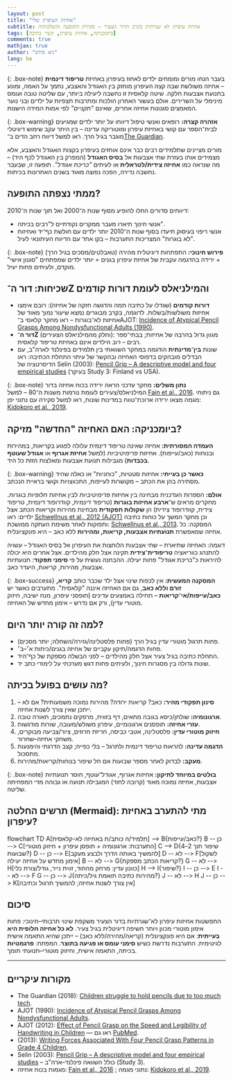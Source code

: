 ```yaml
---
layout: post
title: "אחיזת העיפרון שלי"
subtitle: אחיזת עיפרון לא שגרתית בקרב הדור הצעיר – סקירת התופעה והשלכותיה
tags: [ביומכניקה, אחיזת עיפרון, קשיי כתיבה]
comments: true
mathjax: true
author: "גיא סידס"
lang: he
---
```




{: .box-note}
בעבר הנחו מורים ומומחים ילדים לאחוז בעיפרון באחיזת **טריפוד דינמית** – אחיזה משולשת שבה קצה העיפרון מוחזק בין האגודל והאצבע, נתמך על האמה, ומונע בתנועת אצבעות חלקה. שיטה קלאסית זו נחשבה ליעילה ביותר, עם שליטה טובה ועומס מינימלי על השרירים. אולם בעשור האחרון הולכות ומתרבות תצפיות על ילדים ובני נוער המאמצים סגנונות אחיזה אחרים, שאינם *"תקניים"* לפי אמות המידה הישנות.

{: .box-warning}
**אזהרה קצרה:** רופאים ואנשי טיפול דיווחו על יותר ילדים שמגיעים לבית־הספר עם קושי באחיזת עיפרון ומוטוריקה עדינה – בין היתר עקב שימוש דיגיטלי מוגבר בגיל הרך. ראו למשל דיווח רחב הדים ב־[The Guardian](https://www.theguardian.com/society/2018/feb/25/children-struggle-to-hold-pencils-due-to-too-much-tech-doctors-say).

מורים מציינים שתלמידים רבים כבר אינם אוחזים בעיפרון בקצות האגודל והאצבע, אלא מצמידים אותו בעזרת שתי אצבעות אל **בסיס האגודל** (המפרק בין האגודל לכף היד) – מה שנראה כמו **אחיזה צידית/לטראלית** או לעיתים *"כריכת אגודל"*. תופעה זו, שבעבר נחשבה נדירה, הפכה נפוצה מאוד בשנים האחרונות בכיתות.

## ממתי נצפתה התופעה?
דיווחים סדורים החלו להופיע מסוף שנות ה־2000 ואל תוך שנות ה־2010: 
- אנשי חינוך תיארו מעבר ממקרים נקודתיים ל"רבים בכיתה".
- אנשי ריפוי בעיסוק תיעדו בסוף שנות ה־2010 יותר ילדים עם חולשת כף־יד ואחיזות "לא בוגרות" המצריכות התערבות – בקו אחד עם הדיווח העיתונאי לעיל.

{: .box-note}
**פירוש חינוכי:** התפתחות דיגיטלית מהירה (טאבלטים/מסכים בגיל הרך) + ירידה בהדגמה עקבית של אחיזת עיפרון בגנים = יותר ילדים שמפתחים "סגנון אישי" מוקדם, ולעיתים פחות יעיל.

## שכיחות: דור ה־Z והמילניאלס לעומת דורות קודמים
- **דורות קודמים** (שגדלו על כתיבה תמה והדגשה חזקה של אחיזה): רובם אימצו אחיזות משולשות/בשלות. לדוגמה, בקרב מבוגרים נמצא שיעור נמוך מאוד של אחיזות לא־בוגרות – ראו מחקר קלאסי ב־AJOT: [Incidence of Atypical Pencil Grasps Among Nondysfunctional Adults (1990)](https://research.aota.org/ajot/article/44/8/736/2535/Incidence-of-Atypical-Pencil-Grasps-Among).
- **דור ה־Z** (וחלק מהמילניאלס הצעירים): מגוון גדול בהרבה של אחיזות; בבתי־ספר רבים – *רוב* הילדים אינם באחיזת טריפוד קלאסית.
- שונות **בין־מדינתית** הודגמה במחקר השוואתי בין תלמידים בפינלנד לארה"ב, עם הבדלים מובהקים בדפוסי האחיזה ובהקשר של עיתוי התחלת הכתיבה: ראו הדיסרטציה של Selin (2003): [Pencil Grip – A descriptive model and four empirical studies](https://www.doria.fi/bitstream/handle/10024/4108/TMP.objres.23.pdf) (בעיקר Study 3: Finland vs USA).

{: .box-note}
**נתון משלים:** מחקר עדכני הראה ירידה בכוח אחיזה בדור המילניאלס/צעירים לעומת נורמות משנות ה־80 – למשל [Fain et al., 2016](https://pubmed.ncbi.nlm.nih.gov/26869476/). גם ניתוחי מגמה מצאו ירידה ארוכת־טווח במדינות שונות, ראו למשל סקירה עם נתוני יפן: [Kidokoro et al., 2019](https://pmc.ncbi.nlm.nih.gov/articles/PMC6796634/).

## ביומכניקה: האם האחיזה "החדשה" מזיקה?
**העמדה המסורתית:** אחיזה שאינה טריפוד דינמית עלולה לפגוע בקריאות, במהירות ובנוחות (כאב/עייפות). אחיזות *פרימיטיביות* (למשל **אחיזת אגרוף** או **אגודל שעוטף בכבדות**) מגבילות תנועת אצבעות ומאלצות הזזת כל היד.

{: .box-warning}
**כאשר כן בעייתי:** אחיזות סטטיות, "כוחניות" או כאלה שהיד מסתירה בהן את הכתב – מקושרות לעייפות, התכווצויות וקושי בראיית הנכתב.

**אולם:** הספרות העדכנית מבחינה בין אחיזות *פרימיטיביות* לבין אחיזות *חלופיות בוגרות*. מחקרים מראים ש־**ארבע אחיזות בוגרות** (טריפוד דינמית, קוודרופוד דינמית, טריפוד צידית, קוודרופוד צידית) הן **שקולות תפקודית** מבחינת מהירות וקריאות הכתב אצל ילדים: ראו [Schwellnus et al., 2012 (AJOT)](https://research.aota.org/ajot/article/66/6/718/5698/Effect-of-Pencil-Grasp-on-the-Speed-and-Legibility) וכן מחקר המשך על כוחות כתיבה ותפוקות לאחר משימת העתקה ממושכת: [Schwellnus et al., 2013](https://pmc.ncbi.nlm.nih.gov/articles/PMC3722657/). המסקנה: כל אחיזה שמאפשרת **תנועתיות אצבעות, קריאות, ומהירות** ללא כאב – היא פונקציונלית.

דוגמה: האחיזה שתיארת – שתי אצבעות הלוחצות את העיפרון אל בסיס האגודל – עשויה להתנהג כווריאציה **טריפודית־צידית** תקינה אצל חלק מהילדים. אצל אחרים היא יכולה להיראות כ"כריכת אגודל" פחות יעילה. ההבחנה נעשית על פי **סימני תפקוד**: תנועתיות אצבעות, מהירות, קריאות, היעדר כאב.

{: .box-success}
**המסקנה המעשית:** אין לכפות שינוי אצל ילד שכבר כותב **קריא, זורם וללא כאב**, גם אם האחיזה איננה "קלאסית". מתערבים כאשר יש **כאב/עייפות/אי־קריאות** – תחילה באמצעים עדינים (תופסני עיפרון, מנח ישיבה, חיזוק מוטורי עדין), ורק אם נדרש – אימון מחדש של האחיזה.

## למה זה קורה יותר היום?
- פחות תרגול מוטורי עדין בגיל הרך (פחות פלסטלינה/גזירה/השחלה; יותר מסכים).
- פחות הדגמה/תיקון עקביים של אחיזה בגנים/כיתות א׳–ב׳.
- התחלת כתיבה בגיל צעיר אצל חלק מהילדים – לפני הבשלה מספקת של כף־היד.
- שונות גדולה בין מסגרות חינוך, ולעיתים פחות דגש מערכתי על לימודי כתב יד.

## מה עושים בפועל בכיתה?
1. **סינון תפקודי מהיר:** כאב? קריאות ירודה? מהירות נמוכה משמעותית? אם לא – ייתכן שאין צורך לשנות אחיזה. 
2. **ארגונומיה:** שולחן/כיסא בגובה מתאים, דף בזווית, מרפקים נתמכים, תאורה טובה. 
3. **עזרי אחיזה:** תופסנים ארגונומיים, עיפרון משולש/מעובה, שורות מודגשות. 
4. **חיזוק מוטורי עדין:** פלסטלינה, אטבי כביסה, חריזת חרוזים, ציור/צביעה מבוקרים, משחקי אחיזה–שחרור. 
5. **הדגמה עדינה:** להראות טריפוד דינמית ולתרגל – בלי כפייה; קצב הדרגתי והימנעות מתסכול. 
6. **מעקב:** לבדוק לאחר מספר שבועות אם חל שיפור בנוחות/קריאות/מהירות.

{: .box-note}
**בולטים במיוחד לתיקון:** אחיזות אגרוף, אגודל־עוטף, חוסר תנועתיות אצבעות, אחיזה נמוכה מאוד (קרובה לחוד) המגבילה תנועה או גבוהה מדי המפחיתה שליטה.


## תרשים החלטה (Mermaid): מתי להתערב באחיזת עיפרון?

<div class="mermaid">
flowchart TD
    A[תלמיד/ה כותב/ת באחיזה לא-קלאסית] --> B{כאב/עייפות?}
    B -- כן --> C[התערבות: ארגונומיה + תופסן עיפרון + חיזוק מוטורי]
    C --> D{שיפור תוך 2–4 שבועות?}
    D -- כן --> E[להמשיך באותה הדרך ולבצע מעקב]
    D -- לא --> F[לשקול אימון מחדש על אחיזה יעילה]
    B -- לא --> G{קריאות הכתב מספקת?}
    G -- לא --> H[כוונון עדין: מרחק מהחוד, זווית נייר, גודל/צורת כלי]
    H --> I{שיפור?}
    I -- כן --> E
    I -- לא --> F
    G -- כן --> J{מהירות כתיבה תואמת גיל/כיתה?}
    J -- לא --> H
    J -- כן --> K[אין צורך לשנות אחיזה; להמשיך תרגול וכתיבה]
</div>


## סיכום
התפשטות אחיזות עיפרון לא־שגרתיות בדור הצעיר משקפת שינוי תרבותי–חינוכי: פחות אימון מוטורי מכוון ויותר חשיפה דיגיטלית בגיל צעיר. **לא כל אחיזה חלופית היא בעייתית**: אם היא פונקציונלית (קריאה/מהירה/ללא כאב) – ייתכן שהיא התאמה אישית לגיטימית. התערבות נדרשת כשיש **סימני עומס או פגיעה בתוצר**. המפתח: **פרגמטיות** בכיתה, התאמה אישית, וחיזוק מוטורי–תנועתי תומך.

---

## מקורות עיקריים
- The Guardian (2018): [Children struggle to hold pencils due to too much tech](https://www.theguardian.com/society/2018/feb/25/children-struggle-to-hold-pencils-due-to-too-much-tech-doctors-say).
- AJOT (1990): [Incidence of Atypical Pencil Grasps Among Nondysfunctional Adults](https://research.aota.org/ajot/article/44/8/736/2535/Incidence-of-Atypical-Pencil-Grasps-Among).
- AJOT (2012): [Effect of Pencil Grasp on the Speed and Legibility of Handwriting in Children](https://research.aota.org/ajot/article/66/6/718/5698/Effect-of-Pencil-Grasp-on-the-Speed-and-Legibility) — ראו גם [PubMed](https://pubmed.ncbi.nlm.nih.gov/23106992/).
- (2013): [Writing Forces Associated With Four Pencil Grasp Patterns in Grade 4 Children](https://pmc.ncbi.nlm.nih.gov/articles/PMC3722657/).
- Selin (2003): [Pencil Grip – A descriptive model and four empirical studies](https://www.doria.fi/bitstream/handle/10024/4108/TMP.objres.23.pdf) – כולל השוואה פינלנד–ארה"ב (Study 3).
- מגמות בכוח אחיזה: [Fain et al., 2016](https://pubmed.ncbi.nlm.nih.gov/26869476/) ; נתוני מגמה: [Kidokoro et al., 2019](https://pmc.ncbi.nlm.nih.gov/articles/PMC6796634/).
